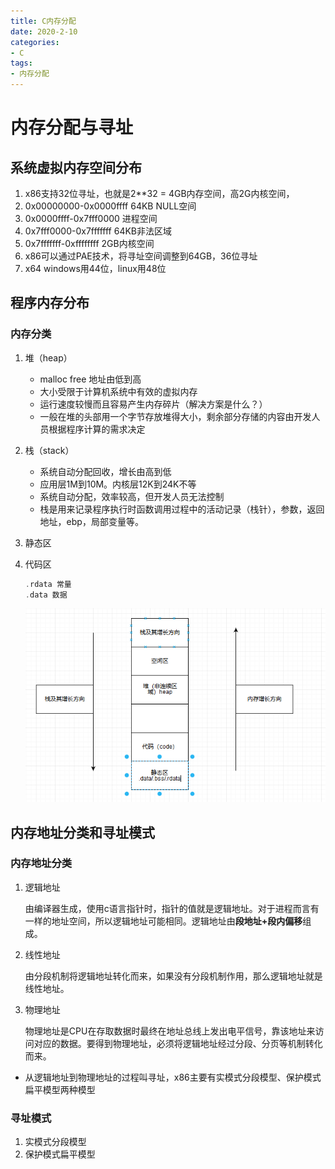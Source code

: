 ```yaml
---
title: C内存分配
date: 2020-2-10
categories: 
- C
tags: 
- 内存分配
---
```


# 内存分配与寻址

## 系统虚拟内存空间分布
  1. x86支持32位寻址，也就是2**32 = 4GB内存空间，高2G内核空间，
  2. 0x00000000-0x0000ffff 64KB NULL空间
  3. 0x0000ffff-0x7fff0000 进程空间
  4. 0x7fff0000-0x7fffffff 64KB非法区域
  5. 0x7fffffff-0xffffffff 2GB内核空间
  6. x86可以通过PAE技术，将寻址空间调整到64GB，36位寻址
  7. x64 windows用44位，linux用48位

## 程序内存分布
### 内存分类
1. 堆（heap）
   - malloc free 地址由低到高
   - 大小受限于计算机系统中有效的虚拟内存
   - 运行速度较慢而且容易产生内存碎片（解决方案是什么？）
   - 一般在堆的头部用一个字节存放堆得大小，剩余部分存储的内容由开发人员根据程序计算的需求决定
2. 栈（stack）
   - 系统自动分配回收，增长由高到低
   - 应用层1M到10M。内核层12K到24K不等
   - 系统自动分配，效率较高，但开发人员无法控制
   - 栈是用来记录程序执行时函数调用过程中的活动记录（栈针），参数，返回地址，ebp，局部变量等。
3. 静态区
4. 代码区

    ```c
    .rdata 常量
    .data 数据
    ```

    ![内存分类](/images/cc/内存分类.PNG)

## 内存地址分类和寻址模式
### 内存地址分类
   1. 逻辑地址

       由编译器生成，使用c语言指针时，指针的值就是逻辑地址。对于进程而言有一样的地址空间，所以逻辑地址可能相同。逻辑地址由**段地址+段内偏移**组成。
   2. 线性地址

       由分段机制将逻辑地址转化而来，如果没有分段机制作用，那么逻辑地址就是线性地址。
   3. 物理地址

       物理地址是CPU在存取数据时最终在地址总线上发出电平信号，靠该地址来访问对应的数据。要得到物理地址，必须将逻辑地址经过分段、分页等机制转化而来。
   - 从逻辑地址到物理地址的过程叫寻址，x86主要有实模式分段模型、保护模式扁平模型两种模型
### 寻址模式
1. 实模式分段模型
2. 保护模式扁平模型
